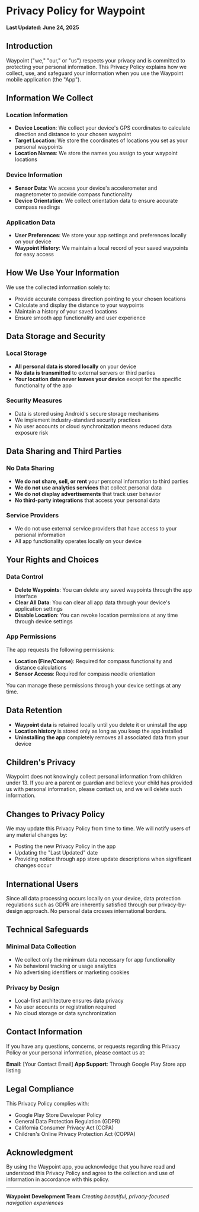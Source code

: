 # Privacy Policy for Waypoint

**Last Updated: June 24, 2025**

## Introduction

Waypoint ("we," "our," or "us") respects your privacy and is committed to protecting your personal information. This Privacy Policy explains how we collect, use, and safeguard your information when you use the Waypoint mobile application (the "App").

## Information We Collect

### Location Information
- **Device Location**: We collect your device's GPS coordinates to calculate direction and distance to your chosen waypoint
- **Target Location**: We store the coordinates of locations you set as your personal waypoints
- **Location Names**: We store the names you assign to your waypoint locations

### Device Information
- **Sensor Data**: We access your device's accelerometer and magnetometer to provide compass functionality
- **Device Orientation**: We collect orientation data to ensure accurate compass readings

### Application Data
- **User Preferences**: We store your app settings and preferences locally on your device
- **Waypoint History**: We maintain a local record of your saved waypoints for easy access

## How We Use Your Information

We use the collected information solely to:
- Provide accurate compass direction pointing to your chosen locations
- Calculate and display the distance to your waypoints
- Maintain a history of your saved locations
- Ensure smooth app functionality and user experience

## Data Storage and Security

### Local Storage
- **All personal data is stored locally** on your device
- **No data is transmitted** to external servers or third parties
- **Your location data never leaves your device** except for the specific functionality of the app

### Security Measures
- Data is stored using Android's secure storage mechanisms
- We implement industry-standard security practices
- No user accounts or cloud synchronization means reduced data exposure risk

## Data Sharing and Third Parties

### No Data Sharing
- **We do not share, sell, or rent** your personal information to third parties
- **We do not use analytics services** that collect personal data
- **We do not display advertisements** that track user behavior
- **No third-party integrations** that access your personal data

### Service Providers
- We do not use external service providers that have access to your personal information
- All app functionality operates locally on your device

## Your Rights and Choices

### Data Control
- **Delete Waypoints**: You can delete any saved waypoints through the app interface
- **Clear All Data**: You can clear all app data through your device's application settings
- **Disable Location**: You can revoke location permissions at any time through device settings

### App Permissions
The app requests the following permissions:
- **Location (Fine/Coarse)**: Required for compass functionality and distance calculations
- **Sensor Access**: Required for compass needle orientation

You can manage these permissions through your device settings at any time.

## Data Retention

- **Waypoint data** is retained locally until you delete it or uninstall the app
- **Location history** is stored only as long as you keep the app installed
- **Uninstalling the app** completely removes all associated data from your device

## Children's Privacy

Waypoint does not knowingly collect personal information from children under 13. If you are a parent or guardian and believe your child has provided us with personal information, please contact us, and we will delete such information.

## Changes to Privacy Policy

We may update this Privacy Policy from time to time. We will notify users of any material changes by:
- Posting the new Privacy Policy in the app
- Updating the "Last Updated" date
- Providing notice through app store update descriptions when significant changes occur

## International Users

Since all data processing occurs locally on your device, data protection regulations such as GDPR are inherently satisfied through our privacy-by-design approach. No personal data crosses international borders.

## Technical Safeguards

### Minimal Data Collection
- We collect only the minimum data necessary for app functionality
- No behavioral tracking or usage analytics
- No advertising identifiers or marketing cookies

### Privacy by Design
- Local-first architecture ensures data privacy
- No user accounts or registration required
- No cloud storage or data synchronization

## Contact Information

If you have any questions, concerns, or requests regarding this Privacy Policy or your personal information, please contact us at:

**Email**: [Your Contact Email]
**App Support**: Through Google Play Store app listing

## Legal Compliance

This Privacy Policy complies with:
- Google Play Store Developer Policy
- General Data Protection Regulation (GDPR)
- California Consumer Privacy Act (CCPA)
- Children's Online Privacy Protection Act (COPPA)

## Acknowledgment

By using the Waypoint app, you acknowledge that you have read and understood this Privacy Policy and agree to the collection and use of information in accordance with this policy.

---

**Waypoint Development Team**
*Creating beautiful, privacy-focused navigation experiences*
